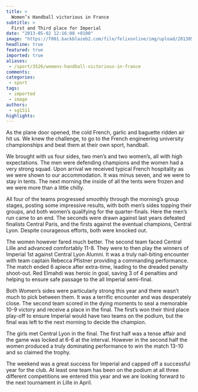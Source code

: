 ```yaml
---
title: >
  Women’s Handball victorious in France
subtitle: >
  First and Third place for Imperial
date: "2013-05-02 12:16:08 +0100"
image: "https://f001.backblazeb2.com/file/felixonline/img/upload/201305021316-tna08-handball-pic-2.jpg"
headline: true
featured: true
imported: true
aliases:
 - /sport/3526/womens-handball-victorious-in-france
comments:
categories:
 - sport
tags:
 - imported
 - image
authors:
 - sg1511
highlights:
---
```


As the plane door opened, the cold French, garlic and baguette ridden air hit us. We knew the challenge, to go to the French engineering university championships and beat them at their own sport, handball.

We brought with us four sides, two men’s and two women’s, all with high expectations. The men were defending champions and the women had a very strong squad. Upon arrival we received typical French hospitality as we were shown to our accommodation. It was minus seven, and we were to stay in tents. The next morning the inside of all the tents were frozen and we were more than a little chilly.

All four of the teams progressed smoothly through the morning’s group stages, posting some impressive results, with both men’s sides topping their groups, and both women’s qualifying for the quarter-finals.
 Here the men’s run came to an end. The seconds were drawn against last years defeated finalists Central Paris, and the firsts against the eventual champions, Central Lyon. Despite courageous efforts, both were knocked out.

The women however fared much better. The second team faced Central Lille and advanced comfortably 11-8. They were to then play the winners of Imperial 1st against Central Lyon Alumni. It was a truly nail-biting encounter with team captain Rebecca Pfistner providing a commanding performance. The match ended 6 apiece after extra-time, leading to the dreaded penalty shoot-out. Red Elmahdi was heroic in goal, saving 3 of 4 penalties and helping to ensure safe passage to the all Imperial semi-final.

Both Women’s sides were particularly strong this year and there wasn’t much to pick between them. It was a terrific encounter and was desperately close. The second team scored in the dying moments to seal a memorable 10-9 victory and receive a place in the final. The first’s won their third place play-off to ensure Imperial would have two teams on the podium, but the final was left to the next morning to decide the champion.

The girls met Central Lyon in the final. The first half was a tense affair and the game was locked at 6-6 at the interval. However in the second half the women produced a truly dominating performance to win the match 13-10 and so claimed the trophy.

The weekend was a great success for Imperial and capped off a successful year for the club. At least one team has been on the podium at all three different competitions we entered this year and we are looking forward to the next tournament in Lille in April.
